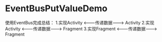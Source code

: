# EventBusPutValueDemo

使用EventBus完成总结：
1.实现Activity <---传递数据---> Activity 
2.实现Activity <---传递数据---> Fragment
3.实现Fragment <---传递数据---> Fragment

